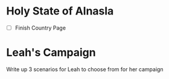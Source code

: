 # Holy State of Alnasla
- [ ] Finish Country Page

# Leah's Campaign
Write up 3 scenarios for Leah to choose from for her campaign


